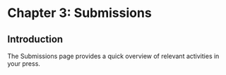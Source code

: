 # Chapter 3: Submissions
## Introduction

The Submissions page provides a quick overview of relevant activities in your press.